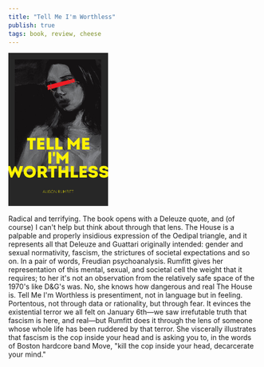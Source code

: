```yaml
---
title: "Tell Me I'm Worthless"
publish: true
tags: book, review, cheese
---
```


<img src="/images/worthless.jpg" width="200">

Radical and terrifying. The book opens with a Deleuze quote, and (of
course) I can't help but think about through that lens. The House is a
palpable and properly insidious expression of the Oedipal triangle,
and it represents all that Deleuze and Guattari originally intended:
gender and sexual normativity, fascism, the strictures of societal
expectations and so on. In a pair of words, Freudian
psychoanalysis. Rumfitt gives her representation of this mental,
sexual, and societal cell the weight that it requires; to her it's not
an observation from the relatively safe space of the 1970's like D&G's
was. No, she knows how dangerous and real The House is. Tell Me I'm
Worthless is presentiment, not in language but in feeling. Portentous,
not through data or rationality, but through fear. It evinces the
existential terror we all felt on January 6th—we saw irrefutable truth
that fascism is here, and real—but Rumfitt does it through the lens of
someone whose whole life has been ruddered by that terror. She
viscerally illustrates that fascism is the cop inside your head and is
asking you to, in the words of Boston hardcore band Move, "kill the
cop inside your head, decarcerate your mind."
